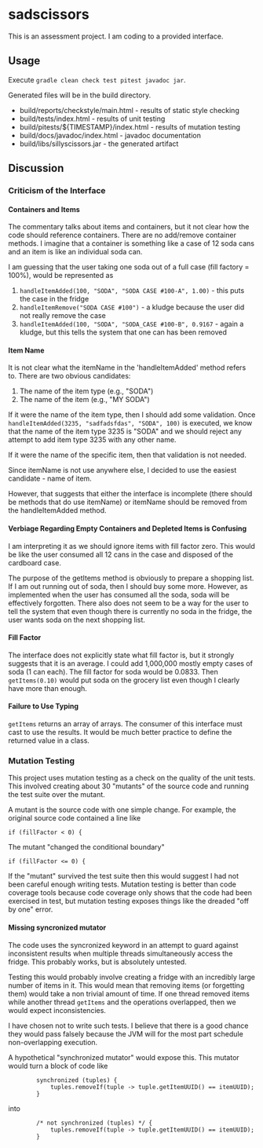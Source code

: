 # sadscissors

This is an assessment project.
I am coding to a provided interface.

## Usage
Execute `gradle clean check test pitest javadoc jar`.

Generated files will be in the build directory.

 * build/reports/checkstyle/main.html - results of static style checking
 * build/tests/index.html - results of unit testing
 * build/pitests/${TIMESTAMP}/index.html - results of mutation testing
 * build/docs/javadoc/index.html - javadoc documentation
 * build/libs/sillyscissors.jar - the generated artifact

## Discussion
### Criticism of the Interface
#### Containers and Items
The commentary talks about items and containers, but it not clear how the code should reference containers.
There are no add/remove container methods.
I imagine that a container is something like a case of 12 soda cans and an item is like an individual soda can.

I am guessing that the user taking one soda out of a full case (fill factory = 100%), would be represented as
1. `handleItemAdded(100, "SODA", "SODA CASE #100-A", 1.00)` - this puts the case in the fridge
2. `handleItemRemove("SODA CASE #100")` - a kludge because the user did not really remove the case
3. `handleItemAdded(100, "SODA", "SODA_CASE #100-B", 0.9167` - again a kludge, but this tells the system that one can has been removed

#### Item Name
It is not clear what the itemName in the 'handleItemAdded' method refers to.
There are two obvious candidates:
1. The name of the item type (e.g., "SODA")
2. The name of the item (e.g., "MY SODA")

If it were the name of the item type, then I should add some validation.
Once `handleItemAdded(3235, "sadfadsfdas", "SODA", 100)` is executed,
we know that the name of the item type 3235 is "SODA" and we should
reject any attempt to add item type 3235 with any other name.

If it were the name of the specific item, then that validation is not needed.

Since itemName is not use anywhere else, I decided to use the easiest candidate - name of item.

However, that suggests that either the interface is incomplete (there should be methods that do use itemName) or itemName should be removed from the handleItemAdded method.

#### Verbiage Regarding Empty Containers and Depleted Items  is Confusing
I am interpreting it as we should ignore items with fill factor zero.
This would be like the user consumed all 12 cans in the case and disposed of the cardboard case.

The purpose of the getItems method is obviously to prepare a shopping list.
If I am out running out of soda, then I should buy some more.
However, as implemented when the user has consumed all the soda, soda will be effectively forgotten.
There also does not seem to be a way for the user to tell the system that even though there is currently no soda in the fridge, the user wants soda on the next shopping list.

#### Fill Factor
The interface does not explicitly state what fill factor is, but it strongly suggests that it is an average.
I could add 1,000,000 mostly empty cases of soda (1 can each).
The fill factor for soda would be 0.0833.
Then `getItems(0.10)` would put soda on the grocery list even though I clearly have more than enough.

#### Failure to Use Typing
`getItems` returns an array of arrays.
The consumer of this interface must cast to use the results.
It would be much better practice to define the returned value in a class.

### Mutation Testing
This project uses mutation testing as a check on the quality of the unit tests.
This involved creating about 30 "mutants" of the source code and running the test suite
over the mutant.

A mutant is the source code with one simple change.
For example, the original source code contained a line like
```
if (fillFactor < 0) {
```
The mutant "changed the conditional boundary"
```
if (fillFactor <= 0) {
```

If the "mutant" survived the test suite then this would suggest I had not been careful enough writing tests.
Mutation testing is better than code coverage tools because code coverage only shows that the code had been exercised in test, but mutation testing exposes things like the dreaded "off by one" error.

#### Missing syncronized mutator
The code uses the syncronized keyword in an attempt to guard against inconsistent results
when multiple threads simultaneously access the fridge.
This probably works, but is absolutely untested.

Testing this would probably involve creating a fridge with an incredibly large number of items in it.
This would mean that removing items (or forgetting them) would take a non trivial amount of time.
If one thread removed items while another thread `getItems` and the operations overlapped, then we would expect inconsistencies.

I have chosen not to write such tests.
I believe that there is a good chance they would pass falsely because the JVM will for the most part schedule non-overlapping execution.

A hypothetical "synchronized mutator" would expose this.  This mutator would turn a block of code like
```
        synchronized (tuples) {
            tuples.removeIf(tuple -> tuple.getItemUUID() == itemUUID);
        }
```
into 
```
        /* not synchronized (tuples) */ {
            tuples.removeIf(tuple -> tuple.getItemUUID() == itemUUID);
        }
```